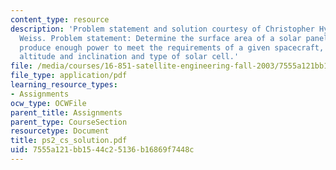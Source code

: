 ```yaml
---
content_type: resource
description: 'Problem statement and solution courtesy of Christopher Hynes and Kathryn
  Weiss. Problem statement: Determine the surface area of a solar panel needed to
  produce enough power to meet the requirements of a given spacecraft, considering
  altitude and inclination and type of solar cell.'
file: /media/courses/16-851-satellite-engineering-fall-2003/7555a121bb1544c25136b16869f7448c_ps2_cs_solution.pdf
file_type: application/pdf
learning_resource_types:
- Assignments
ocw_type: OCWFile
parent_title: Assignments
parent_type: CourseSection
resourcetype: Document
title: ps2_cs_solution.pdf
uid: 7555a121-bb15-44c2-5136-b16869f7448c
---
```

